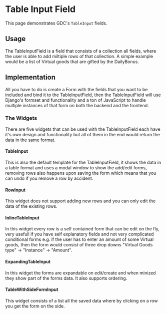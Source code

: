 # Table Input Field
This page demonstrates GDC's `TableInput` fields.

## Usage
The TableInputField is a field that consists of a collection all fields, where the user is able to add miltiple rows of that collection.
A simple example would be a list of Virtual goods that are gifted by the DailyBonus.

## Implementation
All you have to do is create a Form with the fields that you want to be included and bind it to the TableInputField, then the TableInputField 
will use Django's formset and functionality and a ton of JavaScript to handle multiple instances of that form on both the backend and the frontend.

### The Widgets
There are five widgets that can be used with the TableInputField each have it's own design and functionality but all of them in the end would return the data in the same format.

#### TableInput
This is also the default template for the TableInputField, it shows the data in a table format and uses a modal window to show the add/edit forms, removing rows also happens upon 
saving the form which means that you can undo if you remove a row by accident.

#### RowInput
This widget does not support adding new rows and you can only edit the data of the existing rows.

#### InlineTableInput
In this widget every row is a self contained form that can be edit on the fly, very usefull if you have self explanatory fields and not very complicated conditional forms 
e.g. if the user has to enter an amount of some Virtual goods, then the form would consist of three drop downs "Virtual Goods type" -> "Instance" -> "Amount".

#### ExpandingTableInput
In this widget the forms are expandable on edit/create and when minized they show part of the forms data. It also supports ordering.

#### TableWithSideFormInput
This widget consists of a list all the saved data where by clicking on a row you get the form on the side.
